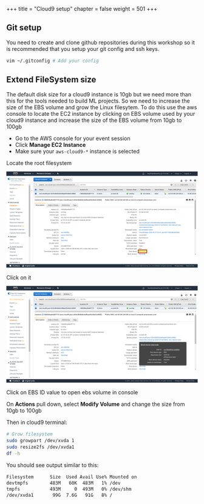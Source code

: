 +++
title = "Cloud9 setup"
chapter = false
weight = 501
+++

## Git setup

You need to create and clone github repositories during this workshop so it is recommended that you setup your git config and ssh keys.

```sh
vim ~/.gitconfig # Add your config
```

## Extend FileSystem size

The default disk size for a cloud9 instance is 10gb but we need more than this for the tools needed to build ML projects. So we need to increase the size of the EBS volume and grow the Linux filesytem. To do this use the aws console to locate the EC2 instance by clicking on EBS volume used by your cloud9 instance and increase the size of the EBS volume from 10gb to 100gb

- Go to the AWS console for your event session
- Click **Manage EC2 Instance**
- Make sure your `aws-cloud9-*` instance is selected

Locate the root filesystem

![ebs1](/images/ebs1.png)

Click on it

![ebs2](/images/ebs-mod.png)

Click on EBS ID value to open ebs volume in console

On **Actions** pull down, select **Modify Volume** and change the size from 10gb to 100gb

Then in cloud9 terminal:

```bash
# Grow filesystem
sudo growpart /dev/xvda 1
sudo resize2fs /dev/xvda1
df -h
```
You should see output similar to this:

	Filesystem      Size  Used Avail Use% Mounted on
	devtmpfs        483M   60K  483M   1% /dev
	tmpfs           493M     0  493M   0% /dev/shm
	/dev/xvda1       99G  7.6G   91G   8% /

